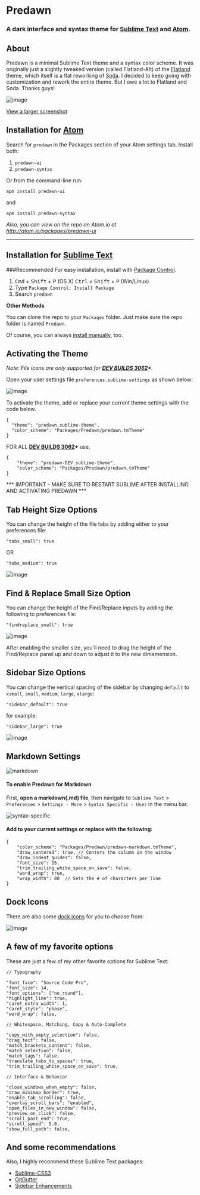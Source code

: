 # Predawn

### A dark interface and syntax theme for [Sublime Text](https://sublime.wbond.net/packages/Predawn) and [Atom](https://atom.io/packages/predawn-ui).

## About

Predawn is a minimal Sublime Text theme and a syntax color scheme. It was originally just a slightly tweaked version (called Flatland-Alt) of the [Flatland](https://github.com/thinkpixellab/flatland) theme, which itself is a flat reworking of [Soda](https://github.com/buymeasoda/soda-theme/). I decided to keep going with customization and rework the entire theme. But I owe a lot to Flatland and Soda. Thanks guys!

![image](screenshots/screenshot.png)

[View a larger screenshot](https://raw.github.com/jamiewilson/predawn/master/screenshots/screenshot.png)

## Installation for [Atom](https://atom.io/packages/predawn-ui)

Search for `predawn` in the Packages section of your Atom settings tab. Install both:

1. `predawn-ui`
2. `predawn-syntax`

Or from the command-line run:

	apm install predawn-ui

and

	apm install predawn-syntax


_Also, you can view on the repo on Atom.io at http://atom.io/packages/predawn-ui_

---

## Installation for [Sublime Text](https://sublime.wbond.net/packages/Predawn)

###Recommended
For easy installation, install with [Package Control](https://sublime.wbond.net/docs).

1. <kbd>Cmd</kbd> + <kbd>Shift</kbd> + <kbd>P</kbd> (OS X) <kbd>Ctrl</kbd> + <kbd>Shift</kbd> + <kbd>P</kbd> (Win/Linux)
2. Type `Package Control: Install Package`
3. Search `predawn`

**Other Methods**

You can clone the repo to your `Packages` folder. Just make sure the repo folder is named `Predawn`.

Of course, you can always [install manually](https://github.com/jamiewilson/predawn/archive/master.zip), too.

## Activating the Theme

_Note: File icons are only supported for **[DEV BUILDS 3062](http://www.sublimetext.com/3dev)+**._

Open your user settings file `preferences.sublime-settings` as shown below:

![image](screenshots/activate.png)

To activate the theme, add or replace your current theme settings with the code below.

	{
	  "theme": "predawn.sublime-theme",
	  "color_scheme": "Packages/Predawn/predawn.tmTheme"
	}

FOR ALL **[DEV BUILDS 3062](http://www.sublimetext.com/3dev)+** use,

	{
	    "theme": "predawn-DEV.sublime-theme",
	    "color_scheme": "Packages/Predawn/predawn.tmTheme"
	}


*** IMPORTANT - MAKE SURE TO RESTART SUBLIME AFTER INSTALLING AND ACTIVATING PREDAWN ***

## Tab Height Size Options

You can change the height of the file tabs by adding either to your preferences file:


	"tabs_small": true

OR

	"tabs_medium": true


![image](screenshots/tabs.png)

## Find & Replace Small Size Option

You can change the height of the Find/Replace inputs by adding the following to preferences file:


	"findreplace_small": true

![image](screenshots/find-replace.png)

After enabling the smaller size, you'll need to drag the height of the Find/Replace panel up and down to adjust it to the new dimemension.

## Sidebar Size Options

You can change the vertical spacing of the sidebar by changing `default` to `xsmall`, `small`, `medium`, `large`, `xlarge`:


	"sidebar_default": true

for example:

	"sidebar_large": true


![image](screenshots/sidebar.png)

## Markdown Settings
![markdown](screenshots/markdown.png)

#### To enable Predawn for Markdown

First, **open a markdown(.md) file**, then navigate to `Sublime Text` > `Preferences` > `Settings - More` > `Syntax Specific - User`  in the menu bar.

![syntax-specific](screenshots/syntax-specific.png)

#### Add to your current settings or replace with the following:

	{
		"color_scheme": "Packages/Predawn/predawn-markdown.tmTheme",
		"draw_centered": true, // Centers the column in the window
		"draw_indent_guides": false,
		"font_size": 15,
		"trim_trailing_white_space_on_save": false,
		"word_wrap": true,
		"wrap_width": 80  // Sets the # of characters per line
	}

## Dock Icons
There are also some [dock icons](/dock-icons) for you to choose from:

![image](screenshots/icons.png)


## A few of my favorite options
These are just a few of my other favorite options for Sublime Text:

	// Typography

	"font_face": "Source Code Pro",
	"font_size": 14,
	"font_options": ["no_round"],
	"highlight_line": true,
	"caret_extra_width": 1,
	"caret_style": "phase",
	"word_wrap": false,

	// Whitespace, Matching, Copy & Auto-Complete

	"copy_with_empty_selection": false,
	"drag_text": false,
	"match_brackets_content": false,
	"match_selection": false,
	"match_tags": false,
	"translate_tabs_to_spaces": true,
	"trim_trailing_white_space_on_save": true,

	// Interface & Behavior

	"close_windows_when_empty": false,
	"draw_minimap_border": true,
	"enable_tab_scrolling": false,
	"overlay_scroll_bars": "enabled",
	"open_files_in_new_window": false,
	"preview_on_click": false,
	"scroll_past_end": true,
	"scroll_speed": 5.0,
	"show_full_path": false,

## And some recommendations

Also, I highly recommend these Sublime Text packages:

* [Sublime-CSS3](https://github.com/i-akhmadullin/Sublime-CSS3)  
* [GitGutter](https://github.com/jisaacks/GitGutter)  
* [Sidebar Enhancements](https://github.com/titoBouzout/SideBarEnhancements)  
